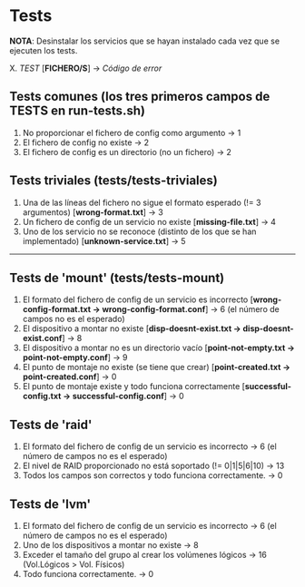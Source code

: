 # Tests

**NOTA**: Desinstalar los servicios que se hayan instalado cada vez que se ejecuten los tests.

X. *TEST* [**FICHERO/S**] -> *Código de error*

## Tests comunes (los tres primeros campos de TESTS en run-tests.sh)
1. No proporcionar el fichero de config como argumento -> 1
2. El fichero de config no existe -> 2
3. El fichero de config es un directorio (no un fichero) -> 2

## Tests triviales (tests/tests-triviales)
1. Una de las líneas del fichero no sigue el formato esperado (!= 3 argumentos) [**wrong-format.txt**] -> 3
2. Un fichero de config de un servicio no existe [**missing-file.txt**] -> 4
3. Uno de los servicio no se reconoce (distinto de los que se han implementado) [**unknown-service.txt**] -> 5

---

## Tests de 'mount' (tests/tests-mount)
1. El formato del fichero de config de un servicio es incorrecto [**wrong-config-format.txt -> wrong-config-format.conf**] -> 6
   (el número de campos no es el esperado)
2. El dispositivo a montar no existe [**disp-doesnt-exist.txt -> disp-doesnt-exist.conf**] -> 8
3. El dispositivo a montar no es un directorio vacío [**point-not-empty.txt -> point-not-empty.conf**] -> 9
4. El punto de montaje no existe (se tiene que crear) [**point-created.txt -> point-created.conf**] -> 0
5. El punto de montaje existe y todo funciona correctamente [**successful-config.txt -> successful-config.conf**] -> 0

## Tests de 'raid'
1. El formato del fichero de config de un servicio es incorrecto -> 6
   (el número de campos no es el esperado)
2. El nivel de RAID proporcionado no está soportado (!= 0|1|5|6|10) -> 13
3. Todos los campos son correctos y todo funciona correctamente. -> 0

## Tests de 'lvm'
1. El formato del fichero de config de un servicio es incorrecto -> 6
   (el número de campos no es el esperado)
2. Uno de los dispositivos a montar no existe -> 8
3. Exceder el tamaño del grupo al crear los volúmenes lógicos -> 16
   (Vol.Lógicos > Vol. Físicos)
4. Todo funciona correctamente. -> 0
